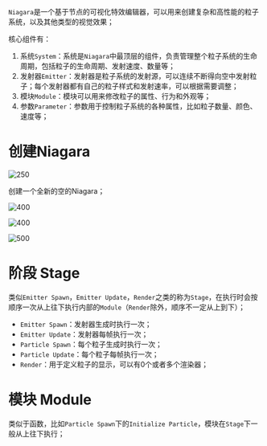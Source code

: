 `Niagara`是一个基于节点的可视化特效编辑器，可以用来创建复杂和高性能的粒子系统，以及其他类型的视觉效果；

核心组件有：
1. 系统`System`：系统是`Niagara`中最顶层的组件，负责管理整个粒子系统的生命周期，包括粒子的生命周期、发射速度、数量等；
2. 发射器`Emitter`：发射器是粒子系统的发射源，可以连续不断得向空中发射粒子；每个发射器都有自己的粒子样式和发射速率，可以根据需要调整；
3. 模块`Module`：模块可以用来修改粒子的属性、行为和外观等；
4. 参数`Parameter`：参数用于控制粒子系统的各种属性，比如粒子数量、颜色、速度等；


# 创建Niagara

![250](https://pic-1315225359.cos.ap-shanghai.myqcloud.com/20240121221347.png)

创建一个全新的空的Niagara；

![400](https://pic-1315225359.cos.ap-shanghai.myqcloud.com/20240121221457.png)

![400](https://pic-1315225359.cos.ap-shanghai.myqcloud.com/20240121221516.png)

![500](https://pic-1315225359.cos.ap-shanghai.myqcloud.com/20240121224007.png)

# 阶段 Stage

类似`Emitter Spawn`，`Emitter Update`，`Render`之类的称为`Stage`，在执行时会按顺序一次从上往下执行内部的`Module`（`Render`除外，顺序不一定从上到下）；

- `Emitter Spawn`：发射器生成时执行一次；
- `Emitter Update`：发射器每帧执行一次；
- `Particle Spawn`：每个粒子生成时执行一次；
- `Particle Update`：每个粒子每帧执行一次；
- `Render`：用于定义粒子的显示，可以有0个或者多个渲染器；

# 模块 Module

类似于函数，比如`Particle Spawn`下的`Initialize Particle`，模块在`Stage`下一般从上往下执行；

